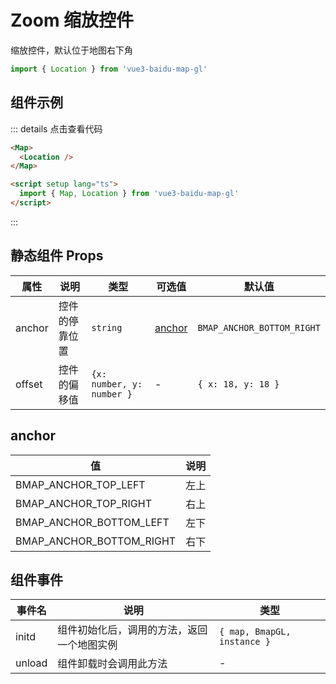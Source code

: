 # Zoom 缩放控件

缩放控件，默认位于地图右下角

```ts
import { Location } from 'vue3-baidu-map-gl'
```

## 组件示例

<div>
  <Map>
    <Location />
  </Map>
</div>

::: details 点击查看代码

<!-- prettier-ignore -->
```html
<Map>
  <Location />
</Map>

<script setup lang="ts">
  import { Map, Location } from 'vue3-baidu-map-gl'
</script>
```

:::

## 静态组件 Props

| 属性   | 说明           | 类型                      | 可选值            | 默认值                     |
| ------ | -------------- | ------------------------- | ----------------- | -------------------------- |
| anchor | 控件的停靠位置 | `string`                  | [anchor](#anchor) | `BMAP_ANCHOR_BOTTOM_RIGHT` |
| offset | 控件的偏移值   | `{x: number, y: number }` | -                 | `{ x: 18, y: 18 }`         |

## anchor

| 值                       | 说明 |
| ------------------------ | ---- |
| BMAP_ANCHOR_TOP_LEFT     | 左上 |
| BMAP_ANCHOR_TOP_RIGHT    | 右上 |
| BMAP_ANCHOR_BOTTOM_LEFT  | 左下 |
| BMAP_ANCHOR_BOTTOM_RIGHT | 右下 |

## 组件事件

| 事件名 | 说明                                       | 类型                        |
| ------ | ------------------------------------------ | --------------------------- |
| initd  | 组件初始化后，调用的方法，返回一个地图实例 | `{ map, BmapGL, instance }` |
| unload | 组件卸载时会调用此方法                     | -                           |
